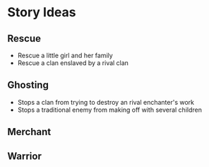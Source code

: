 # Story Ideas

## Rescue
* Rescue a little girl and her family
* Rescue a clan enslaved by a rival clan

## Ghosting
* Stops a clan from trying to destroy an rival enchanter's work
* Stops a traditional enemy from making off with several children

## Merchant


## Warrior
